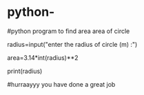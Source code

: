 # python-
#python program to find area area of circle

radius=input("enter the radius of circle (m) :")

area=3.14*int(radius)**2

print(radius)

#hurraayyy you have done a great job
